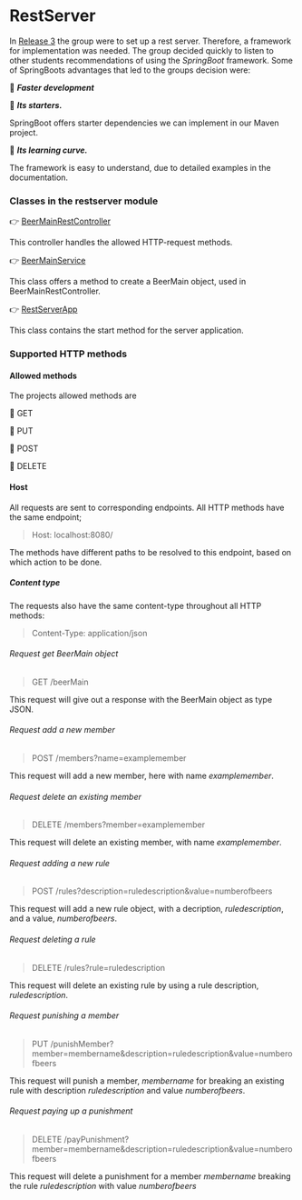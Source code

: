 # RestServer 

In [Release 3](./docs/release3/release3.md) the group were to 
set up a rest server. Therefore, a framework for implementation was needed.
The group decided quickly to listen to other students recommendations 
of using the *SpringBoot* framework.
Some of SpringBoots advantages that led to the groups decision were:

:round_pushpin: ***Faster development***


:round_pushpin: ***Its starters.*** 

SpringBoot offers starter dependencies we can implement in our Maven project.


:round_pushpin: ***Its learning curve.*** 

The framework is easy to understand, due to detailed examples in the documentation.

### Classes in the restserver module

:point_right: [BeerMainRestController](./src/main/java/beerPunishment/restserver/BeerMainRestController.java)

This controller handles the allowed HTTP-request methods.


:point_right: [BeerMainService](./src/main/java/beerPunishment/restserver/BeerMainService.java)

This class offers a method to create a BeerMain object, used in BeerMainRestController.

:point_right: [RestServerApp](./src/main/java/beerPunishment/restserver/RestServerApp.java)

This class contains the start method for the server application.


### Supported HTTP methods

#### Allowed methods

The projects allowed methods are

:round_pushpin: GET

:round_pushpin: PUT

:round_pushpin: POST

:round_pushpin: DELETE

#### Host

All requests are sent to corresponding endpoints. All HTTP methods have
the same endpoint;

> Host: localhost:8080/

The methods have different paths to be resolved to this endpoint, based on which action to be done. 

##### Content type

The requests also have the same content-type throughout all HTTP methods:

>Content-Type: application/json


###### Request get BeerMain object

> GET /beerMain

This request will give out a response with the BeerMain object as type JSON.

###### Request add a new member

> POST /members?name=examplemember

This request will add a new member, here with name *examplemember*.

###### Request delete an existing member

> DELETE /members?member=examplemember

This request will delete an existing member, with name *examplemember*.

###### Request adding a new rule

> POST /rules?description=ruledescription&value=numberofbeers

This request will add a new rule object, with a decription, *ruledescription*, and 
a value, *numberofbeers*.

###### Request deleting a rule

> DELETE /rules?rule=ruledescription

This request will delete an existing rule by using a rule description, *ruledescription*.

###### Request punishing a member

> PUT /punishMember?member=membername&description=ruledescription&value=numberofbeers

This request will punish a member, *membername* for breaking an existing rule with description *ruledescription*
and value *numberofbeers*.

###### Request paying up a punishment

> DELETE /payPunishment?member=membername&description=ruledescription&value=numberofbeers

This request will delete a punishment for a member *membername* breaking the rule *ruledescription* with value *numberofbeers*





